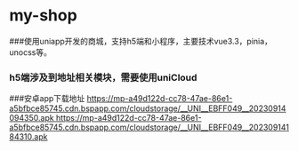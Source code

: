 # my-shop
###使用uniapp开发的商城，支持h5端和小程序，主要技术vue3.3，pinia，unocss等。
### h5端涉及到地址相关模块，需要使用uniCloud
###安卓app下载地址
[https://mp-a49d122d-cc78-47ae-86e1-a5bfbce85745.cdn.bspapp.com/cloudstorage/__UNI__EBFF049__20230914094350.apk ](https://mp-a49d122d-cc78-47ae-86e1-a5bfbce85745.cdn.bspapp.com/cloudstorage/__UNI__EBFF049__20230914184310.apk)https://mp-a49d122d-cc78-47ae-86e1-a5bfbce85745.cdn.bspapp.com/cloudstorage/__UNI__EBFF049__20230914184310.apk



